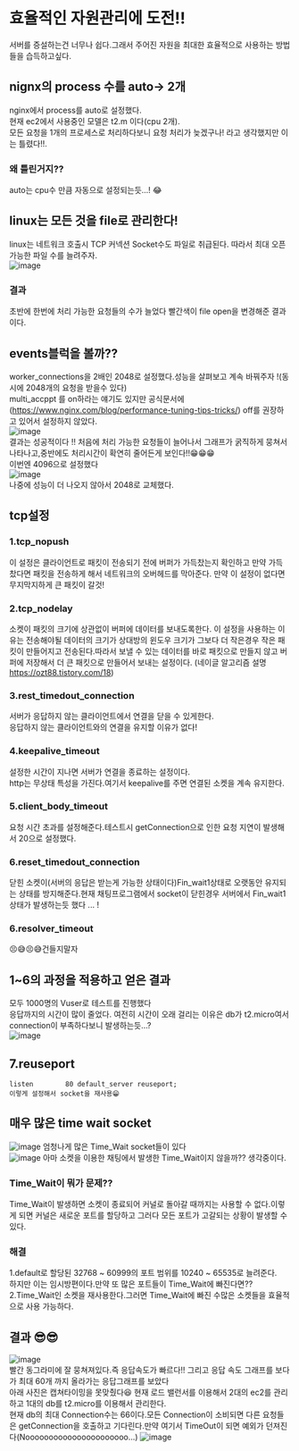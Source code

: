 # 효율적인 자원관리에 도전!!  
서버를 증설하는건 너무나 쉽다.그래서 주어진 자원을 최대한 효율적으로 사용하는 방법들을 습득하고싶다.  


## nignx의 process 수를 auto-> 2개 
  nginx에서 process를 auto로 설정했다.  
  현재 ec2에서 사용중인 모델은 t2.m 이다(cpu 2개).   
  모든 요청을 1개의 프로세스로 처리하다보니 요청 처리가 늦겠구나! 라고 생각했지만 이는 틀렸다!!.    
### 왜 틀린거지??
  auto는 cpu수 만큼 자동으로 설정되는듯...! 😂
  
## linux는 모든 것을 file로 관리한다!
  linux는 네트워크 호출시 TCP 커넥션 Socket수도 파일로 취급된다.
  따라서 최대 오픈 가능한 파일 수를 늘려주자.   
![image](https://user-images.githubusercontent.com/67067346/161112315-ce682e0f-988f-434e-b5e6-98e11277648e.png)
### 결과
  초반에 한번에 처리 가능한 요청들의 수가 늘었다 빨간색이 file open을 변경해준  결과이다.   
  
## events블럭을 볼까??
  worker_connections을 2배인 2048로 설정했다.성능을 살펴보고 계속 바꿔주자 !(동시에 2048개의 요청을 받을수 있다)  
  multi_accppt 를 on하라는 얘기도 있지만 공식문서에 (https://www.nginx.com/blog/performance-tuning-tips-tricks/) off를 권장하고 있어서 설정하지 않았다.   
  ![image](https://user-images.githubusercontent.com/67067346/161117726-b4894c5c-b006-491b-b6c4-bfe0a06061ed.png)   
   결과는 성공적이다 !! 처음에 처리 가능한 요청들이 늘어나서 그래프가 굵직하게 뭉쳐서 나타나고,중반에도 처리시간이 확연히 줄어든게 보인다!!😁😁😁  
   이번엔 4096으로 설정했다   
   ![image](https://user-images.githubusercontent.com/67067346/161124336-a4fed6b7-2ef7-44c7-96ec-0b8a1ae799b6.png)  
   나중에 성능이 더 나오지 않아서 2048로 교체했다.  
   
 ## tcp설정
### 1.tcp_nopush 
이 설정은 클라이언트로 패킷이 전송되기 전에 버퍼가 가득찼는지 확인하고 만약 가득 찼다면   패킷을 전송하게 해서 네트워크의 오버헤드를 막아준다.  만약 이 설정이 없다면 무지막지하게 큰 패킷이 갈것!    
### 2.tcp_nodelay 
소켓이 패킷의 크기에 상관없이 버퍼에 데이터를 보내도록한다.  이 설정을 사용하는 이유는 전송해야될 데이터의 크기가 상대방의 윈도우 크기가 그보다 더 작은경우 작은 패킷이 만들어지고 전송된다.따라서 보낼 수 있는 데이터를 바로    패킷으로 만들지 않고 버퍼에 저장해서 더 큰 패킷으로 만들어서 보내는 설정이다.  (네이글 알고리즘 설명 https://ozt88.tistory.com/18)   
### 3.rest_timedout_connection 
서버가 응답하지 않는 클라이언트에서 연결을 닫을 수 있게한다.  
응답하지 않는 클라이언트와의 연결을 유지할 이유가 없다!  
### 4.keepalive_timeout
 설정한 시간이 지나면 서버가 연결을 종료하는 설정이다.  
 http는 무상태 특성을 가진다.여기서 keepalive를 주면 연결된 소켓을 계속 유지한다.
 
### 5.client_body_timeout
  요청 시간 초과를 설정해준다.테스트시  getConnection으로 인한 요청 지연이 발생해서 20으로 설정했다.
  
### 6.reset_timedout_connection
  닫힌 소켓이(서버의 응답은 받는게 가능한 상태이다)Fin_wait1상태로 오랫동안 유지되는 상태를 방지해준다.현재 채팅프로그램에서 socket이 닫힌경우 서버에서 Fin_wait1 상태가 발생하는듯 했다 ... !
  
### 6.resolver_timeout 
  😣😅😣😅건들지말자
  
## 1~6의 과정을 적용하고 얻은 결과
  모두 1000명의 Vuser로 테스트를 진행했다   
  응답까지의 시간이 많이 줄었다.
  여전히 시간이 오래 걸리는 이유은 db가 t2.micro여서 connection이 부족하다보니 발생하는듯...?   
![image](https://user-images.githubusercontent.com/67067346/161141817-0dc49a23-0717-41a0-8575-059c7b4c4e99.png)

## 7.reuseport
    listen        80 default_server reuseport;  
    이렇게 설정해서 socket을 재사용😁
    
    
    
    
## 매우 많은 time wait socket
  ![image](https://user-images.githubusercontent.com/67067346/161150435-94463d25-516f-497b-bd8d-3003537b94c7.png)
  엄청나게 많은 Time_Wait socket들이 있다   
  ![image](https://user-images.githubusercontent.com/67067346/161150631-c8b9971b-b3ea-4f94-9e1f-0e1e51ec78a8.png)
  아마 소켓을 이용한 채팅에서 발생한 Time_Wait이지 않을까?? 생각중이다.   
### Time_Wait이 뭐가 문제??
  Time_Wait이 발생하면 소켓이 종료되어 커널로 돌아갈 때까지는 사용할 수 없다.이렇게 되면 커널은 새로운 포트를 할당하고 그러다 모든 포트가 고갈되는 상황이 발생할 수 있다.
### 해결 
  1.default로 할당된 32768 ~ 60999의 포트 범위를 10240 ~ 65535로 늘려준다.  
   하지만 이는 임시방편이다.만약 또 많은 포트들이 Time_Wait에 빠진다면??   
  2.Time_Wait인 소켓을 재사용한다.그러면 Time_Wait에 빠진 수많은 소켓들을 효율적으로 사용 가능하다.


## 결과 😎😎 
  ![image](https://user-images.githubusercontent.com/67067346/161159732-67151696-bcf0-4817-9f73-9bcb867fefa2.png)     
  빨간 동그라미에 잘 뭉쳐져있다.즉 응답속도가 빠르다!! 그리고 응답 속도 그래프를 보다가 최대 60개 까지 올라가는 응답그래프를 보았다  
  아래 사진은 캡쳐타이밍을 못맞췄다😆  현재 로드 밸런서를 이용해서 2대의 ec2를 관리하고 1대의 db를 t2.micro를 이용해서 관리한다.  
  현재 db의 최대 Connection수는 66이다.모든 Connection이 소비되면 다른 요청들은 getConnection을 호출하고 기다린다.만약 여기서  TimeOut이 되면 예외가 던져진다(Noooooooooooooooooooooo...)
  ![image](https://user-images.githubusercontent.com/67067346/161159380-6ddc58fd-df2a-4a54-81b5-8a5e6e235230.png)
  






    
   



  
